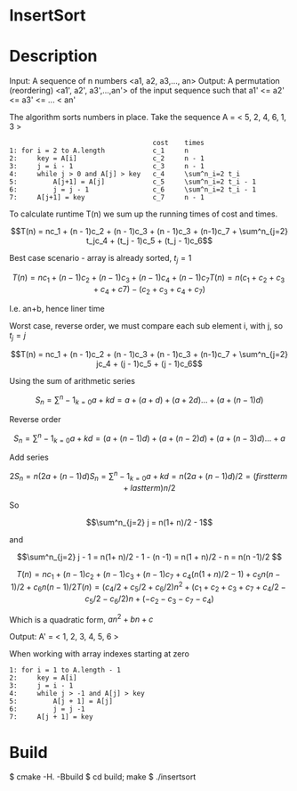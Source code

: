 # InsertSort


# Description

Input: A sequence of n numbers <a1, a2, a3,..., an>
Output: A permutation (reordering) <a1', a2', a3',...,an'> of the input sequence such that a1' <= a2' <= a3' <= ... < an'

The algorithm sorts numbers in place. Take the sequence
A = < 5, 2, 4, 6, 1, 3 >

```
                                    cost    times
1: for i = 2 to A.length            c_1     n
2:     key = A[i]                   c_2     n - 1
3:     j = i - 1                    c_3     n - 1
4:     while j > 0 and A[j] > key   c_4     \sum^n_i=2 t_i
5:         A[j+1] = A[j]            c_5     \sum^n_i=2 t_i - 1
6:         j = j - 1                c_6     \sum^n_i=2 t_i - 1
7:     A[j+1] = key                 c_7     n - 1
```



To calculate runtime T(n) we sum up the running times of cost and times.
```math
T(n) = nc_1 + (n - 1)c_2 + (n - 1)c_3 + (n - 1)c_3 + (n-1)c_7 + \sum^n_{j=2} t_jc_4 + (t_j - 1)c_5 + (t_j - 1)c_6
```

Best case scenario - array is already sorted, $`t_j = 1`$

```math
T(n) = nc_1 + (n - 1)c_2 + (n - 1)c_3 + (n-1)c_4 + (n-1)c_7
T(n) = n(c_1 + c_2 + c_3 + c_4 + c7) - (c_2 + c_3 + c_4 + c_7)
```

I.e. an+b, hence liner time

Worst case, reverse order, we must compare each sub element i, with j, so $`t_j = j`$

```math
T(n) = nc_1 + (n - 1)c_2 + (n - 1)c_3 + (n - 1)c_3 + (n-1)c_7 + \sum^n_{j=2} jc_4 + (j - 1)c_5 + (j - 1)c_6
```

Using the sum of arithmetic series

```math
S_n = \sum^n-1_{k = 0} a + kd = a + (a + d) + (a + 2d) ... + (a + (n-1)d) 
```

Reverse order

```math
S_n = \sum^n-1_{k = 0} a + kd = (a + (n-1)d) + (a + (n-2)d) + (a + (n-3)d) ... + a 
```

Add series

```math
2S_n = n(2a + (n-1)d)
S_n = \sum^n-1_{k = 0} a + kd = n(2a + (n-1)d)/2 = (firstterm + lastterm)n/2
```

So
```math
\sum^n_{j=2} j = n(1+ n)/2 - 1
```
and
```math
\sum^n_{j=2} j - 1 = n(1+ n)/2 - 1 - (n -1) = n(1 + n)/2 - n  = n(n -1)/2 
```

```math
T(n) = nc_1 + (n - 1)c_2 + (n - 1)c_3 + (n-1)c_7 + c_4(n(1+ n)/2 - 1) + c_5n(n -1)/2  + c_6n(n -1)/2 

T(n) = (c_4/2 + c_5/2 + c_6/2)n^2 + (c_1 + c_2 + c_3 + c_7 + c_4/2 - c_5/2 - c_6/2)n + (-c_2 - c_3 - c_7 - c_4) 
```

Which is a quadratic form, $`an^2 + bn + c`$

Output: A' = < 1, 2, 3, 4, 5, 6 >

When working with array indexes starting at zero

```
1: for i = 1 to A.length - 1
2:     key = A[i]
3:     j = i - 1
4:     while j > -1 and A[j] > key
5:         A[j + 1] = A[j]
6:         j = j -1
7:     A[j + 1] = key
```

# Build

$ cmake -H. -Bbuild
$ cd build; make
$ ./insertsort
